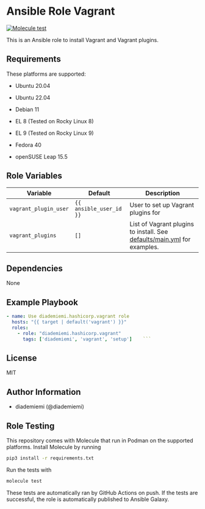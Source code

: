 Ansible Role Vagrant
=========
[![Molecule test](https://github.com/diademiemi/ansible_collection_diademiemi.hashicorp/actions/workflows/ansible-role-vagrant.yml/badge.svg)](https://github.com/diademiemi/ansible_collection_diademiemi.hashicorp/actions/workflows/ansible-role-vagrant.yml)

This is an Ansible role to install Vagrant and Vagrant plugins.

Requirements
------------
These platforms are supported:
- Ubuntu 20.04  
- Ubuntu 22.04  
  
- Debian 11  
- EL 8 (Tested on Rocky Linux 8)  
- EL 9 (Tested on Rocky Linux 9)  
- Fedora 40  
- openSUSE Leap 15.5

<!--
- List hardware requirements here  
-->

Role Variables
--------------

Variable | Default | Description
--- | --- | ---
`vagrant_plugin_user` | `{{ ansible_user_id }}` | User to set up Vagrant plugins for
`vagrant_plugins` | `[]` | List of Vagrant plugins to install. See [defaults/main.yml](./defaults/main.yml) for examples.
<!--
`variable` | `default` | Variable example
`long_variable` | See [defaults/main.yml](./defaults/main.yml) | Variable referring to defaults
`distro_specific_variable` | See [vars/debian.yml](./vars/debian.yml) | Variable referring to distro-specific variables
-->

Dependencies
------------
<!-- List dependencies on other roles or criteria -->
None

Example Playbook
----------------

```yaml
- name: Use diademiemi.hashicorp.vagrant role
  hosts: "{{ target | default('vagrant') }}"
  roles:
    - role: "diademiemi.hashicorp.vagrant"
      tags: ['diademiemi', 'vagrant', 'setup']    ```

```

License
-------

MIT

Author Information
------------------

- diademiemi (@diademiemi)

Role Testing
------------

This repository comes with Molecule that run in Podman on the supported platforms.
Install Molecule by running

```bash
pip3 install -r requirements.txt
```

Run the tests with

```bash
molecule test
```

These tests are automatically ran by GitHub Actions on push. If the tests are successful, the role is automatically published to Ansible Galaxy.

